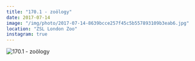 ```yaml
---
title: "170.1 - zoölogy"
date: 2017-07-14
image: "/img/photo/2017-07-14-8639bcce257f45c5b557893109b3eab6.jpg"
location: "ZSL London Zoo"
instagram: true
---
```


![170.1 - zoölogy](/img/photo/2017-07-14-8639bcce257f45c5b557893109b3eab6.jpg)
